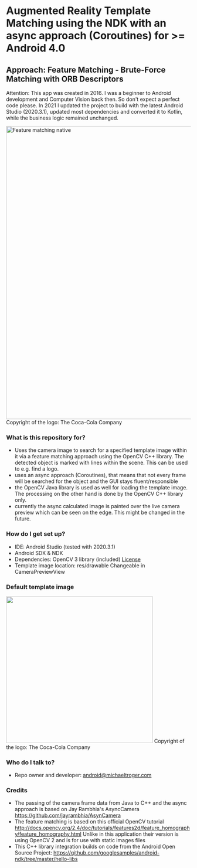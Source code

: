 # Augmented Reality Template Matching using the NDK with an async approach (Coroutines) for >= Android 4.0
## Approach: Feature Matching - Brute-Force Matching with ORB Descriptors
Attention: This app was created in 2016. I was a beginner to Android development and Computer Vision back then. So don't expect a perfect code please. In 2021 I updated the project to build with the latest Android Studio (2020.3.1), updated most dependencies and converted it to Kotlin, while the business logic remained unchanged.


<img src="/screenshots/demo.gif" alt="Feature matching native" width="800px"/>
Copyright of the logo: The Coca-Cola Company

### What is this repository for?
* Uses the camera image to search for a specified template image within it via a feature matching approach using the OpenCV C++ library. The detected object is marked with lines within the scene. This can be used to e.g. find a logo.
* uses an async approach (Coroutines), that means that not every frame will be searched for the object and the GUI stays fluent/responsible
* the OpenCV Java library is used as well for loading the template image. The processing on the other hand is done by the OpenCV C++ library only. 
* currently the async calculated image is painted over the live camera preview which can be seen on the edge. This might be changed in the future.

### How do I get set up?
* IDE: Android Studio (tested with 2020.3.1)
* Android SDK & NDK
* Dependencies: OpenCV 3 library (included) [License](/opencv-3-4-15/LICENSE)
* Template image location: res/drawable Changeable in CameraPreviewView

### Default template image
<img src="/app/src/main/res/drawable/coca_cola.bmp" alt="" width="400px"/>
Copyright of the logo: The Coca-Cola Company

### Who do I talk to?
* Repo owner and developer: android@michaeltroger.com

### Credits
* The passing of the camera frame data from Java to C++ and the async approach is based on Jay Rambhia's AsyncCamera  https://github.com/jayrambhia/AsynCamera
* The feature matching is based on this official OpenCV tutorial http://docs.opencv.org/2.4/doc/tutorials/features2d/feature_homography/feature_homography.html Unlike in this application their version is using OpenCV 2 and is for use with static images files
* This C++ library integration builds on code from the Android Open Source Project: https://github.com/googlesamples/android-ndk/tree/master/hello-libs
